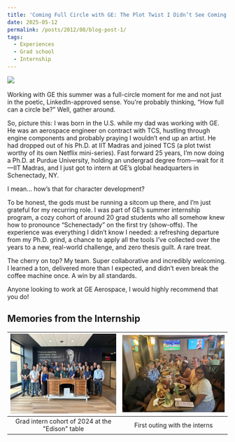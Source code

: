 ```yaml
---
title: 'Coming Full Circle with GE: The Plot Twist I Didn’t See Coming'
date: 2025-05-12
permalink: /posts/2012/08/blog-post-1/
tags:
  - Experiences
  - Grad school
  - Internship
---
```

![](/images/father-and-son.gif)

Working with GE this summer was a full-circle moment for me and not just in the poetic, LinkedIn-approved sense. You're probably thinking, “How full can a circle be?” Well, gather around.

So, picture this: I was born in the U.S. while my dad was working with GE. He was an aerospace engineer on contract with TCS, hustling through engine components and probably praying I wouldn’t end up an artist. He had dropped out of his Ph.D. at IIT Madras and joined TCS (a plot twist worthy of its own Netflix mini-series). Fast forward 25 years, I’m now doing a Ph.D. at Purdue University, holding an undergrad degree from—wait for it—IIT Madras, and I just got to intern at GE’s global headquarters in Schenectady, NY.

I mean… how’s that for character development?

To be honest, the gods must be running a sitcom up there, and I’m just grateful for my recurring role. I was part of GE’s summer internship program, a cozy cohort of around 20 grad students who all somehow knew how to pronounce “Schenectady” on the first try (show-offs). The experience was everything I didn’t know I needed: a refreshing departure from my Ph.D. grind, a chance to apply all the tools I’ve collected over the years to a new, real-world challenge, and zero thesis guilt. A rare treat.

The cherry on top? My team. Super collaborative and incredibly welcoming. I learned a ton, delivered more than I expected, and didn’t even break the coffee machine once. A win by all standards.

Anyone looking to work at GE Aerospace, I would highly recommend that you do! 


Memories from the Internship
------

|<img src="/images/GE_group_pic_1.jpg" width="750">|<img src="/images/GE_group_pic_2.jpg" width="750">|
|:--:|:--:| 
| Grad intern cohort of 2024 at the "Edison" table | First outing with the interns |
